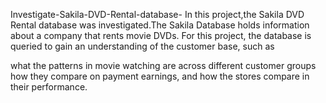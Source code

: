 Investigate-Sakila-DVD-Rental-database-
In this project,the Sakila DVD Rental database was investigated.The Sakila Database holds information about a company that rents movie DVDs. For this project, the database is queried to gain an understanding of the customer base, such as

what the patterns in movie watching are across different customer groups
how they compare on payment earnings, and how the stores compare in their performance.
